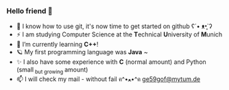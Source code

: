 ### Hello friend 👋
- 🌱 I know how to use git, it's now time to get started on github ʕ⁠´⁠•⁠ ⁠ᴥ⁠•̥⁠`⁠ʔ
- ⚡ I am studying Computer Science at the **T**echnical **U**niversity of **M**unich
- 🔭 I’m currently learning **C++**!
- :ringed_planet: My first programming language was **Java** ~
- ✨ I also have some experience with **C** (normal amount) and Python (small<sub> but growing </sub> amount)
- 📫 I will check my mail - without fail ฅ⁠^⁠•⁠ﻌ⁠•⁠^⁠ฅ ge59gof@mytum.de

<!--
**p0mm/p0mm** is a ✨ _special_ ✨ repository because its `README.md` (this file) appears on your GitHub profile.

Here are some ideas to get you started:

- 🔭 I’m currently working on ...
- 🌱 I’m currently learning ...
- 👯 I’m looking to collaborate on ...
- 🤔 I’m looking for help with ...
- 💬 Ask me about ...
- 📫 How to reach me: ...
- 😄 Pronouns: ...
- ⚡ Fun fact: ...
-->
